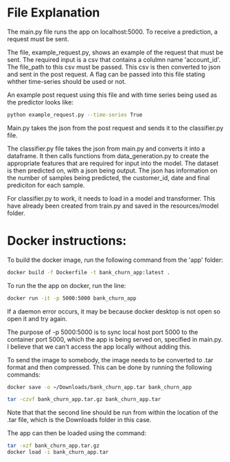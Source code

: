 # File Explanation

The main.py file runs the app on localhost:5000. To receive a prediction, a request must be sent.

The file, example_request.py, shows an example of the request that must be sent. The required input is a csv that contains a colulmn name 'account_id'. The file_path to this csv must be passed. This csv is then converted to json and sent in the post request.  A flag can be passed into this file stating whther time-series should be used or not.

An example post request using this file and with time series being used as the predictor looks like:

``` bash 
python example_request.py --time-series True
```

Main.py takes the json from the post request and sends it to the classifier.py file. 

The classifier.py file takes the json from main.py and converts it into a dataframe. It then calls functions from data_generation.py to create the appropriate features that are required for input into the model. The dataset is then predicted on, with a json being output. The json has information on the number of samples being predicted, the customer_id, date and final prediciton for each sample.

For classifier.py to work, it needs to load in a model and transformer. This have already been created from train.py and saved in the resources/model folder.

# Docker instructions:

To build the docker image, run the following command from the 'app' folder:
``` bash
docker build -f Dockerfile -t bank_churn_app:latest .
```

To run the the app on docker, run the line:
``` bash
docker run -it -p 5000:5000 bank_churn_app
```


If a daemon error occurs, it may be because docker desktop is not open so open it and try again.

The purpose of -p 5000:5000 is to sync local host port 5000 to the container port 5000, which the app is being served on, specified in main.py. I believe that we can't access the app locally without adding this.

To send the image to somebody, the image needs to be converted to .tar format and then compressed. This can be done by running the following commands:

```bash
docker save -o ~/Downloads/bank_churn_app.tar bank_churn_app

tar -czvf bank_churn_app.tar.gz bank_churn_app.tar
```

Note that that the second line should be run from within the location of the .tar file, which is the Downloads folder in this case.

The app can then be loaded using the command:

```bash
tar -xzf bank_churn_app.tar.gz
docker load -i bank_churn_app.tar
```